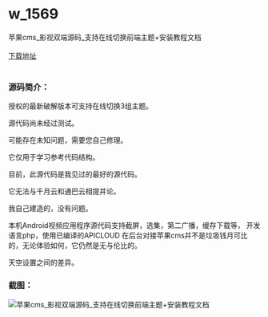 # w_1569
苹果cms_影视双端源码_支持在线切换前端主题+安装教程文档
<br/></br>
[下载地址](https://www.uuid2.com/1569.html "下载地址")
<br/></br>
<h3>源码简介：</h3>
<p>授权的最新破解版本可支持在线切换3组主题。<p>
<p>源代码尚未经过测试。<p>
<p>可能存在未知问题，需要您自己修理。<p>
<p>它仅用于学习参考代码结构。<p>
<p>目前，此源代码是我见过的最好的源代码。<p>
<p>它无法与千月云和通巴云相提并论。<p>
<p>我自己建造的，没有问题。<p>
<p>本机Android视频应用程序源代码支持截屏，选集，第二广播，缓存下载等， 开发语言php，使用已编译的APICLOUD 在后台对接苹果cms并不是垃圾钱月可比的，无论体验如何，它仍然是无与伦比的。<p>
<p>天空设置之间的差异。<p>
<h3>截图：</h3>
<img src="https://www.uuid2.com/wp-content/uploads/img/202109/e279dcb632.gif" alt="苹果cms_影视双端源码_支持在线切换前端主题+安装教程文档">
